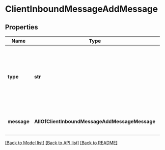 # ClientInboundMessageAddMessage

## Properties
Name | Type | Description | Notes
------------ | ------------- | ------------- | -------------
**type** | **str** | This is the type of the message. Send \&quot;add-message\&quot; message to add a message to the conversation history. | 
**message** | **AllOfClientInboundMessageAddMessageMessage** | This is the message to add to the conversation. | 

[[Back to Model list]](../README.md#documentation-for-models) [[Back to API list]](../README.md#documentation-for-api-endpoints) [[Back to README]](../README.md)

